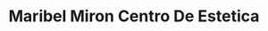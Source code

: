 ---
title: "Maribel Miron Centro De Estetica"
url: /torrent/maribel-miron-centro-de-estetica/
shop: cosméticos
---